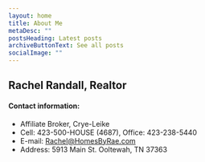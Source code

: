```yaml
---
layout: home
title: About Me
metaDesc: ""
postsHeading: Latest posts
archiveButtonText: See all posts
socialImage: ""
---
```

## Rachel Randall, Realtor


#### Contact information:
- Affiliate Broker, Crye-Leike
- Cell: 423-500-HOUSE (4687), Office: 423-238-5440
- E-mail: <Rachel@HomesByRae.com>
- Address: 5913 Main St. Ooltewah, TN 37363
